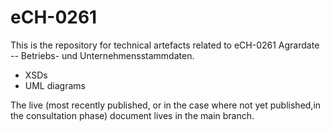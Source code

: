 # eCH-0261

This is the repository for technical artefacts related to eCH-0261 Agrardate -- Betriebs- und Unternehmensstammdaten.

* XSDs
* UML diagrams

The live (most recently published, or in the case where not yet published,in the consultation phase) document lives in the main branch.




